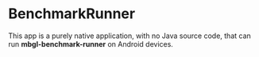 # BenchmarkRunner

This app is a purely native application, with no Java source code, that can run **mbgl-benchmark-runner** on Android devices.

